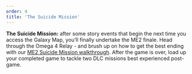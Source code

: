 ```yaml
---
order: 4
title: 'The Suicide Mission'
---
```


**The Suicide Mission:** after some story events that begin the next time you access the Galaxy Map, you’ll finally undertake the ME2 finale. Head through the Omega 4 Relay - and brush up on how to get the best ending with our [ME2 Suicide Mission walkthrough](https://www.rpgsite.net/feature/11118-mass-effect-2-suicide-mission-choices-how-to-save-everyone-for-the-best-ending). After the game is over, load up your completed game to tackle two DLC missions best experienced post-game.
